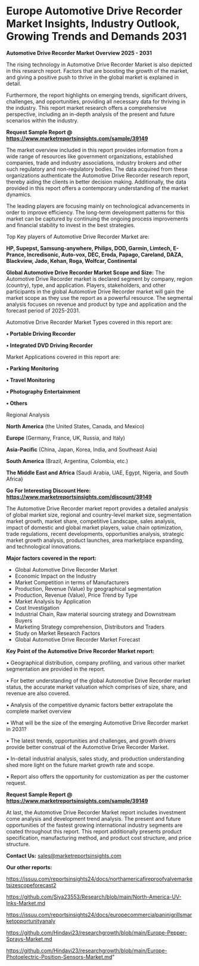 # Europe Automotive Drive Recorder Market Insights, Industry Outlook, Growing Trends and Demands 2031

<Strong> Automotive Drive Recorder Market Overview 2025 - 2031</strong>

The rising technology in Automotive Drive Recorder Market is also depicted in this research report. Factors that are boosting the growth of the market, and giving a positive push to thrive in the global market is explained in detail.

Furthermore, the report highlights on emerging trends, significant drivers, challenges, and opportunities, providing all necessary data for thriving in the industry. This report market research offers a comprehensive perspective, including an in-depth analysis of the present and future scenarios within the industry.

<strong>Request Sample Report @ <a href=https://www.marketreportsinsights.com/sample/39149>https://www.marketreportsinsights.com/sample/39149</a></strong>

The market overview included in this report provides information from a wide range of resources like government organizations, established companies, trade and industry associations, industry brokers and other such regulatory and non-regulatory bodies. The data acquired from these organizations authenticate the Automotive Drive Recorder research report, thereby aiding the clients in better decision making. Additionally, the data provided in this report offers a contemporary understanding of the market dynamics.

The leading players are focusing mainly on technological advancements in order to improve efficiency. The long-term development patterns for this market can be captured by continuing the ongoing process improvements and financial stability to invest in the best strategies.

Top Key players of Automotive Drive Recorder Market are:

<strong>HP, Supepst, Samsung-anywhere, Philips, DOD, Garmin, Limtech, E-Prance, Incredisonic, Auto-vox, DEC, Eroda, Papago, Careland, DAZA, Blackview, Jado, Kehan, Roga, Wolfcar, Continental</strong>

<strong><b>Global Automotive Drive Recorder Market Scope and Size:</b></strong>
The Automotive Drive Recorder market is declared segment by company, region (country), type, and application. Players, stakeholders, and other participants in the global Automotive Drive Recorder market will gain the market scope as they use the report as a powerful resource. The segmental analysis focuses on revenue and product by type and application and the forecast period of 2025-2031.

Automotive Drive Recorder Market Types covered in this report are:

<strong>•  Portable Driving Recorder

•  Integrated DVD Driving Recorder</strong>

Market Applications covered in this report are:

<strong>•  Parking Monitoring

•  Travel Monitoring

•  Photography Entertainment

•  Others</strong> 

Regional Analysis

<strong>North America</strong> (the United States, Canada, and Mexico)

<strong>Europe</strong> (Germany, France, UK, Russia, and Italy)

<strong>Asia-Pacific</strong> (China, Japan, Korea, India, and Southeast Asia)

<strong>South America</strong> (Brazil, Argentina, Colombia, etc.)

<strong>The Middle East and Africa</strong> (Saudi Arabia, UAE, Egypt, Nigeria, and South Africa)

<strong>Go For Interesting Discount Here: <a href=https://www.marketreportsinsights.com/discount/39149>https://www.marketreportsinsights.com/discount/39149</a></strong>

The Automotive Drive Recorder market report provides a detailed analysis of global market size, regional and country-level market size, segmentation market growth, market share, competitive Landscape, sales analysis, impact of domestic and global market players, value chain optimization, trade regulations, recent developments, opportunities analysis, strategic market growth analysis, product launches, area marketplace expanding, and technological innovations.

<strong><b>Major factors covered in the report:</b></strong>
<ul>
  <li>Global Automotive Drive Recorder Market </li>
  <li>Economic Impact on the Industry</li>
  <li>Market Competition in terms of Manufacturers</li>
  <li>Production, Revenue (Value) by geographical segmentation</li>
  <li>Production, Revenue (Value), Price Trend by Type</li>
  <li>Market Analysis by Application</li>
  <li>Cost Investigation</li>
  <li>Industrial Chain, Raw material sourcing strategy and Downstream Buyers</li>
  <li>Marketing Strategy comprehension, Distributors and Traders</li>
  <li>Study on Market Research Factors</li>
  <li>Global Automotive Drive Recorder Market Forecast</li>
</ul>

<strong><b>Key Point of the Automotive Drive Recorder Market report:</b></strong>

• Geographical distribution, company profiling, and various other market segmentation are provided in the report.

• For better understanding of the global Automotive Drive Recorder market status, the accurate market valuation which comprises of size, share, and revenue are also covered.

• Analysis of the competitive dynamic factors better extrapolate the complete market overview

• What will be the size of the emerging Automotive Drive Recorder market in 2031?

• The latest trends, opportunities and challenges, and growth drivers provide better construal of the Automotive Drive Recorder Market.

• In-detail industrial analysis, sales study, and production understanding shed more light on the future market growth rate and scope.

• Report also offers the opportunity for customization as per the customer request.

<strong>Request Sample Report @ <a href=https://www.marketreportsinsights.com/sample/39149>https://www.marketreportsinsights.com/sample/39149</a></strong>

At last, the Automotive Drive Recorder Market report includes investment come analysis and development trend analysis. The present and future opportunities of the fastest growing international industry segments are coated throughout this report. This report additionally presents product specification, manufacturing method, and product cost structure, and price structure.

<strong>Contact Us:</strong>
sales@marketreportsinsights.com

<strong>Our other reports:</strong>

<a href=https://issuu.com/reportsinsights24/docs/northamericafireproofvalvemarketsizescopeforecast2>https://issuu.com/reportsinsights24/docs/northamericafireproofvalvemarketsizescopeforecast2</a>

<a href=https://github.com/Siya23553/Research/blob/main/North-America-UV-Inks-Market.md>https://github.com/Siya23553/Research/blob/main/North-America-UV-Inks-Market.md</a>

<a href=https://issuu.com/reportsinsights24/docs/europecommercialpaninigrillsmarketopportunityanaly>https://issuu.com/reportsinsights24/docs/europecommercialpaninigrillsmarketopportunityanaly</a>

<a href=https://github.com/Hindavi23/researchgrowth/blob/main/Europe-Pepper-Sprays-Market.md>https://github.com/Hindavi23/researchgrowth/blob/main/Europe-Pepper-Sprays-Market.md</a>

<a href=https://github.com/Hindavi23/researchgrowth/blob/main/Europe-Photoelectric-Position-Sensors-Market.md>https://github.com/Hindavi23/researchgrowth/blob/main/Europe-Photoelectric-Position-Sensors-Market.md</a>"
